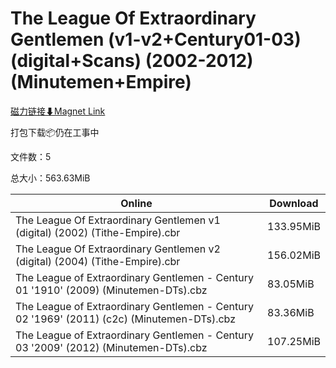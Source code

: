 # The League Of Extraordinary Gentlemen (v1-v2+Century01-03) (digital+Scans) (2002-2012) (Minutemen+Empire)

[磁力链接⬇Magnet Link](magnet:?xt=urn:btih:8dbd43320da443c76ac0814e8cbf8e81ec08990c&dn=The%20League%20Of%20Extraordinary%20Gentlemen%20%28v1-v2%2BCentury01-03%29%20%28digital%2BScans%29%20%282002-2012%29%20%28Minutemen%2BEmpire%29)

打包下载📦仍在工事中

文件数：5

总大小：563.63MiB

Online | Download
--- | ---
The League Of Extraordinary Gentlemen v1 (digital) (2002) (Tithe-Empire).cbr | 133.95MiB
The League Of Extraordinary Gentlemen v2 (digital) (2004) (Tithe-Empire).cbr | 156.02MiB
The League of Extraordinary Gentlemen - Century 01 '1910' (2009) (Minutemen-DTs).cbz | 83.05MiB
The League of Extraordinary Gentlemen - Century 02 '1969' (2011) (c2c) (Minutemen-DTs).cbz | 83.36MiB
The League of Extraordinary Gentlemen - Century 03 '2009' (2012) (Minutemen-DTs).cbz | 107.25MiB